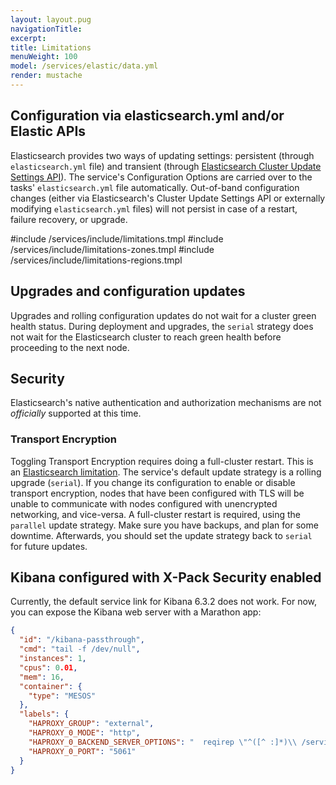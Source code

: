 ```yaml
---
layout: layout.pug
navigationTitle:
excerpt:
title: Limitations
menuWeight: 100
model: /services/elastic/data.yml
render: mustache
---
```


## Configuration via elasticsearch.yml and/or Elastic APIs

Elasticsearch provides two ways of updating settings: persistent (through `elasticsearch.yml` file) and transient (through [Elasticsearch Cluster Update Settings API](https://www.elastic.co/guide/en/elasticsearch/reference/current/cluster-update-settings.html)). The service's Configuration Options are carried over to the tasks' `elasticsearch.yml` file automatically. Out-of-band configuration changes (either via Elasticsearch's Cluster Update Settings API or externally modifying `elasticsearch.yml` files) will not persist in case of a restart, failure recovery, or upgrade.

#include /services/include/limitations.tmpl
#include /services/include/limitations-zones.tmpl
#include /services/include/limitations-regions.tmpl

## Upgrades and configuration updates

Upgrades and rolling configuration updates do not wait for a cluster green health status. During deployment and upgrades, the `serial` strategy does not wait for the Elasticsearch cluster to reach green health before proceeding to the next node.

## Security

Elasticsearch's native authentication and authorization mechanisms are not *officially* supported at this time.

### Transport Encryption

Toggling Transport Encryption requires doing a full-cluster restart. This is an [Elasticsearch limitation](https://www.elastic.co/guide/en/elasticsearch/reference/current/configuring-tls.html). The service's default update strategy is a rolling upgrade (`serial`). If you change its configuration to enable or disable transport encryption, nodes that have been configured with TLS will be unable to communicate with nodes configured with unencrypted networking, and vice-versa. A full-cluster restart is required, using the `parallel` update strategy. Make sure you have backups, and plan for some downtime. Afterwards, you should set the update strategy back to `serial` for future updates.

## Kibana configured with X-Pack Security enabled

Currently, the default service link for Kibana 6.3.2 does not work. For now, you can expose the Kibana web server with a Marathon app:

```json
{
  "id": "/kibana-passthrough",
  "cmd": "tail -f /dev/null",
  "instances": 1,
  "cpus": 0.01,
  "mem": 16,
  "container": {
    "type": "MESOS"
  },
  "labels": {
    "HAPROXY_GROUP": "external",
    "HAPROXY_0_MODE": "http",
    "HAPROXY_0_BACKEND_SERVER_OPTIONS": "  reqirep \"^([^ :]*)\\ /service/kibana/[/]?(.*)\" \"\\1\\ /\\2\" \n  server kibana web.kibana.marathon.l4lb.thisdcos.directory:80",
    "HAPROXY_0_PORT": "5061"
  }
}
```
